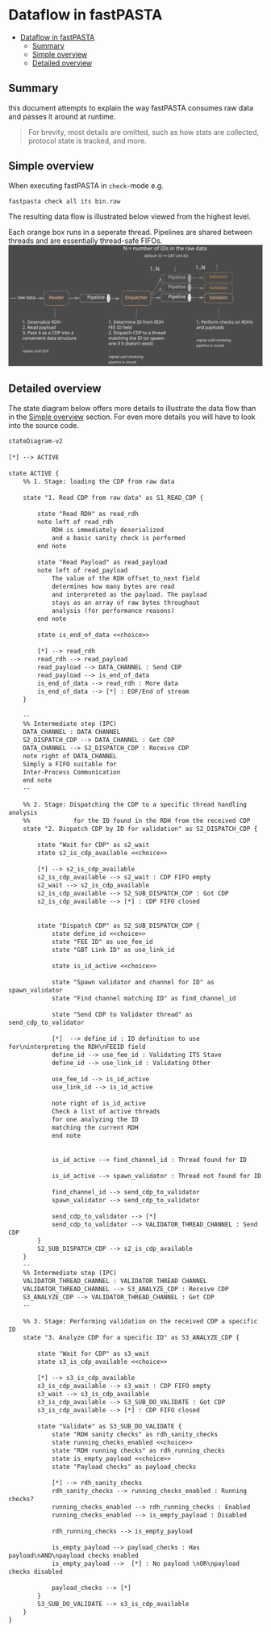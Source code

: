 # Dataflow in fastPASTA
- [Dataflow in fastPASTA](#dataflow-in-fastpasta)
  - [Summary](#summary)
  - [Simple overview](#simple-overview)
  - [Detailed overview](#detailed-overview)

## Summary

this document attempts to explain the way fastPASTA consumes raw data and passes it around at runtime.

>For brevity, most details are omitted, such as how stats are collected, protocol state is tracked, and more.

## Simple overview

When executing fastPASTA in  `check`-mode e.g.
```shell
fastpasta check all its bin.raw
```
The resulting data flow is illustrated below viewed from the highest level.

Each orange box runs in a seperate thread.
Pipelines are shared between threads and are essentially thread-safe FIFOs.
![pipeline-figure](fastpasta-pipeline.excalidraw.svg)

## Detailed overview

The state diagram below offers more details to illustrate the data flow than in the [Simple overview](#simple-overview) section. For even more details you will have to look into the source code.

```mermaid
stateDiagram-v2

[*] --> ACTIVE

state ACTIVE {
    %% 1. Stage: loading the CDP from raw data

    state "1. Read CDP from raw data" as S1_READ_CDP {

        state "Read RDH" as read_rdh
        note left of read_rdh
            RDH is immediately deserialized
            and a basic sanity check is performed
        end note

        state "Read Payload" as read_payload
        note left of read_payload
            The value of the RDH offset_to_next field
            determines how many bytes are read
            and interpreted as the payload. The payload
            stays as an array of raw bytes throughout
            analysis (for performance reasons)
        end note

        state is_end_of_data <<choice>>

        [*] --> read_rdh
        read_rdh --> read_payload
        read_payload --> DATA_CHANNEL : Send CDP
        read_payload --> is_end_of_data
        is_end_of_data --> read_rdh : More data
        is_end_of_data --> [*] : EOF/End of stream
    }

    --
    %% Intermediate step (IPC)
    DATA_CHANNEL : DATA CHANNEL
    S2_DISPATCH_CDP --> DATA_CHANNEL : Get CDP
    DATA_CHANNEL --> S2_DISPATCH_CDP : Receive CDP
    note right of DATA_CHANNEL
    Simply a FIFO suitable for
    Inter-Process Communication
    end note
    --

    %% 2. Stage: Dispatching the CDP to a specific thread handling analysis
    %%            for the ID found in the RDH from the received CDP
    state "2. Dispatch CDP by ID for validation" as S2_DISPATCH_CDP {

        state "Wait for CDP" as s2_wait
        state s2_is_cdp_available <<choice>>

        [*] --> s2_is_cdp_available
        s2_is_cdp_available --> s2_wait : CDP FIFO empty
        s2_wait --> s2_is_cdp_available
        s2_is_cdp_available --> S2_SUB_DISPATCH_CDP : Got CDP
        s2_is_cdp_available --> [*] : CDP FIFO closed


        state "Dispatch CDP" as S2_SUB_DISPATCH_CDP {
            state define_id <<choice>>
            state "FEE ID" as use_fee_id
            state "GBT Link ID" as use_link_id

            state is_id_active <<choice>>

            state "Spawn validator and channel for ID" as spawn_validator
            state "Find channel matching ID" as find_channel_id

            state "Send CDP to Validator thread" as send_cdp_to_validator

            [*]  --> define_id : ID definition to use for\ninterpreting the RDH\nFEEID field
            define_id --> use_fee_id : Validating ITS Stave
            define_id --> use_link_id : Validating Other

            use_fee_id --> is_id_active
            use_link_id --> is_id_active

            note right of is_id_active
            Check a list of active threads
            for one analyzing the ID
            matching the current RDH
            end note


            is_id_active --> find_channel_id : Thread found for ID

            is_id_active --> spawn_validator : Thread not found for ID

            find_channel_id --> send_cdp_to_validator
            spawn_validator --> send_cdp_to_validator

            send_cdp_to_validator --> [*]
            send_cdp_to_validator --> VALIDATOR_THREAD_CHANNEL : Send CDP
        }
        S2_SUB_DISPATCH_CDP --> s2_is_cdp_available
    }
    --
    %% Intermediate step (IPC)
    VALIDATOR_THREAD_CHANNEL : VALIDATOR THREAD CHANNEL
    VALIDATOR_THREAD_CHANNEL --> S3_ANALYZE_CDP : Receive CDP
    S3_ANALYZE_CDP --> VALIDATOR_THREAD_CHANNEL : Get CDP
    --

    %% 3. Stage: Performing validation on the received CDP a specific ID
    state "3. Analyze CDP for a specific ID" as S3_ANALYZE_CDP {

        state "Wait for CDP" as s3_wait
        state s3_is_cdp_available <<choice>>

        [*] --> s3_is_cdp_available
        s3_is_cdp_available --> s3_wait : CDP FIFO empty
        s3_wait --> s3_is_cdp_available
        s3_is_cdp_available --> S3_SUB_DO_VALIDATE : Got CDP
        s3_is_cdp_available --> [*] : CDP FIFO closed

        state "Validate" as S3_SUB_DO_VALIDATE {
            state "RDH sanity checks" as rdh_sanity_checks
            state running_checks_enabled <<choice>>
            state "RDH running checks" as rdh_running_checks
            state is_empty_payload <<choice>>
            state "Payload checks" as payload_checks

            [*] --> rdh_sanity_checks
            rdh_sanity_checks --> running_checks_enabled : Running checks?
            running_checks_enabled --> rdh_running_checks : Enabled
            running_checks_enabled --> is_empty_payload : Disabled

            rdh_running_checks --> is_empty_payload

            is_empty_payload --> payload_checks : Has payload\nAND\npayload checks enabled
            is_empty_payload -->  [*] : No payload \nOR\npayload checks disabled

            payload_checks --> [*]
        }
        S3_SUB_DO_VALIDATE --> s3_is_cdp_available
    }
}
```
